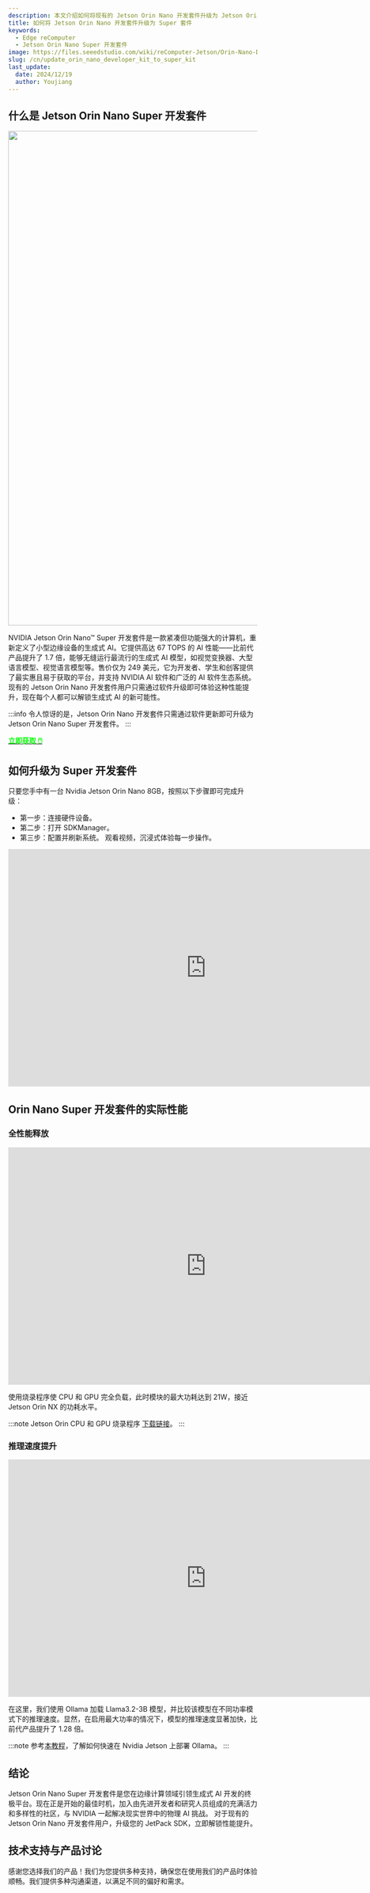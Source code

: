 ```yaml
---
description: 本文介绍如何将现有的 Jetson Orin Nano 开发套件升级为 Jetson Orin Nano Super 开发套件。通过软件更新，用户可以增强系统的 AI 性能，并体验更强大的计算能力。
title: 如何将 Jetson Orin Nano 开发套件升级为 Super 套件
keywords:
  - Edge reComputer
  - Jetson Orin Nano Super 开发套件
image: https://files.seeedstudio.com/wiki/reComputer-Jetson/Orin-Nano-Developer-Kit/jetson-orin-nano-dev-kit.webp
slug: /cn/update_orin_nano_developer_kit_to_super_kit
last_update:
  date: 2024/12/19
  author: Youjiang
---
```


## 什么是 Jetson Orin Nano Super 开发套件

<div align="center">
  <img width ="1000" src="https://files.seeedstudio.com/wiki/reComputer-Jetson/Orin-Nano-Developer-Kit/jetson-orin-nano-dev-kit.png"/>
</div>

NVIDIA Jetson Orin Nano™ Super 开发套件是一款紧凑但功能强大的计算机，重新定义了小型边缘设备的生成式 AI。它提供高达 67 TOPS 的 AI 性能——比前代产品提升了 1.7 倍，能够无缝运行最流行的生成式 AI 模型，如视觉变换器、大型语言模型、视觉语言模型等。售价仅为 249 美元，它为开发者、学生和创客提供了最实惠且易于获取的平台，并支持 NVIDIA AI 软件和广泛的 AI 软件生态系统。现有的 Jetson Orin Nano 开发套件用户只需通过软件升级即可体验这种性能提升，现在每个人都可以解锁生成式 AI 的新可能性。

:::info
令人惊讶的是，Jetson Orin Nano 开发套件只需通过软件更新即可升级为 Jetson Orin Nano Super 开发套件。
:::

<div class="get_one_now_container" style={{textAlign: 'center'}}>
  <a class="get_one_now_item" href="https://www.seeedstudio.com/NVIDIAr-Jetson-Orintm-Nano-Developer-Kit-p-5617.html" target="_blank" rel="noopener noreferrer">
    <strong><span><font color={'FFFFFF'} size={"4"}> 立即获取 🖱️</font></span></strong>
  </a>
</div>

## 如何升级为 Super 开发套件

只要您手中有一台 Nvidia Jetson Orin Nano 8GB，按照以下步骤即可完成升级：
- 第一步：连接硬件设备。
- 第二步：打开 SDKManager。
- 第三步：配置并刷新系统。
观看视频，沉浸式体验每一步操作。

<div align="center">
  <iframe width="800" height="480" src="https://www.youtube.com/embed/VhuSCMM7iN0" title="将 Orin Nano 开发套件升级为 Super 套件" frameborder="0" allow="accelerometer; autoplay; clipboard-write; encrypted-media; gyroscope; picture-in-picture; web-share" referrerpolicy="strict-origin-when-cross-origin" allowfullscreen></iframe>
</div>

## Orin Nano Super 开发套件的实际性能

### 全性能释放

<div align="center">
  <iframe width="800" height="480" src="https://www.youtube.com/embed/Xlr3gO7tRfM" title="Orin Nano Super 开发套件的功耗" frameborder="0" allow="accelerometer; autoplay; clipboard-write; encrypted-media; gyroscope; picture-in-picture; web-share" referrerpolicy="strict-origin-when-cross-origin" allowfullscreen></iframe>
</div>

使用烧录程序使 CPU 和 GPU 完全负载，此时模块的最大功耗达到 21W，接近 Jetson Orin NX 的功耗水平。

:::note
Jetson Orin CPU 和 GPU 烧录程序 [下载链接](https://github.com/anseeto/jetson-gpu-burn)。
:::

### 推理速度提升

<div align="center">
  <iframe width="800" height="480" src="https://www.youtube.com/embed/gyHM9xJCPxw" title="Jetson Orin Nano Super 开发套件上的 Ollama" frameborder="0" allow="accelerometer; autoplay; clipboard-write; encrypted-media; gyroscope; picture-in-picture; web-share" referrerpolicy="strict-origin-when-cross-origin" allowfullscreen></iframe>
</div>

在这里，我们使用 Ollama 加载 Llama3.2-3B 模型，并比较该模型在不同功率模式下的推理速度。显然，在启用最大功率的情况下，模型的推理速度显著加快，比前代产品提升了 1.28 倍。

:::note
参考[本教程](https://www.jetson-ai-lab.com/tutorial_ollama.html)，了解如何快速在 Nvidia Jetson 上部署 Ollama。
:::

## 结论

Jetson Orin Nano Super 开发套件是您在边缘计算领域引领生成式 AI 开发的终极平台。现在正是开始的最佳时机，加入由先进开发者和研究人员组成的充满活力和多样性的社区，与 NVIDIA 一起解决现实世界中的物理 AI 挑战。
对于现有的 Jetson Orin Nano 开发套件用户，升级您的 JetPack SDK，立即解锁性能提升。

## 技术支持与产品讨论

感谢您选择我们的产品！我们为您提供多种支持，确保您在使用我们的产品时体验顺畅。我们提供多种沟通渠道，以满足不同的偏好和需求。

<div class="button_tech_support_container">
<a href="https://forum.seeedstudio.com/" class="button_forum"></a> 
<a href="https://www.seeedstudio.com/contacts" class="button_email"></a>
</div>

<div class="button_tech_support_container">
<a href="https://discord.gg/eWkprNDMU7" class="button_discord"></a> 
<a href="https://github.com/Seeed-Studio/wiki-documents/discussions/69" class="button_discussion"></a>
</div>